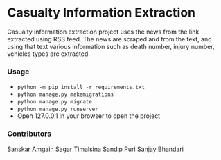 # Casualty Information Extraction
Casualty information extraction project uses the news from the link extracted using RSS feed. The news are scraped and from the text, and using that text various information such as death number, injury number, vehicles types are extracted.

### Usage
* ``` python -m pip install -r requirements.txt ```
* ``` python manage.py makemigrations ```
* ``` python manage.py migrate ```
* ``` python manage.py runserver ```
* Open 127.0.0.1 in your browser to open the project 

### Contributors
[Sanskar Amgain](https://github.com/Imsanskar)
[Sagar Timalsina](https://github.com/sgr45)
[Sandip Puri](https://github.com/Sandippuri)
[Sanjay Bhandari](https://github.com/shawn00-tech)

